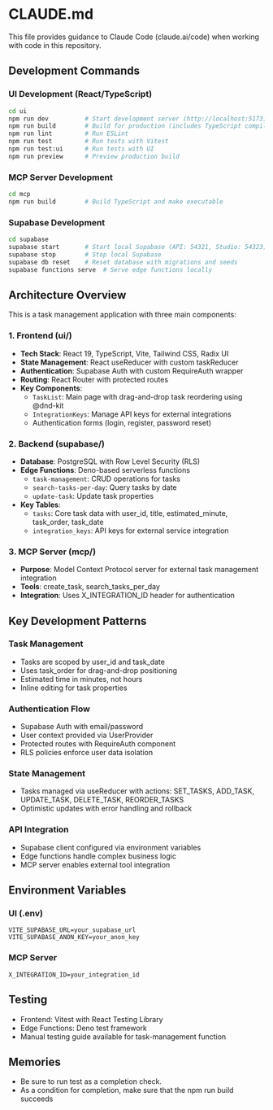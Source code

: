 # CLAUDE.md

This file provides guidance to Claude Code (claude.ai/code) when working with code in this repository.

## Development Commands

### UI Development (React/TypeScript)
```bash
cd ui
npm run dev          # Start development server (http://localhost:5173)
npm run build        # Build for production (includes TypeScript compilation)
npm run lint         # Run ESLint
npm run test         # Run tests with Vitest
npm run test:ui      # Run tests with UI
npm run preview      # Preview production build
```

### MCP Server Development
```bash
cd mcp
npm run build        # Build TypeScript and make executable
```

### Supabase Development
```bash
cd supabase
supabase start       # Start local Supabase (API: 54321, Studio: 54323)
supabase stop        # Stop local Supabase
supabase db reset    # Reset database with migrations and seeds
supabase functions serve  # Serve edge functions locally
```

## Architecture Overview

This is a task management application with three main components:

### 1. Frontend (ui/)
- **Tech Stack**: React 19, TypeScript, Vite, Tailwind CSS, Radix UI
- **State Management**: React useReducer with custom taskReducer
- **Authentication**: Supabase Auth with custom RequireAuth wrapper
- **Routing**: React Router with protected routes
- **Key Components**:
  - `TaskList`: Main page with drag-and-drop task reordering using @dnd-kit
  - `IntegrationKeys`: Manage API keys for external integrations
  - Authentication forms (login, register, password reset)

### 2. Backend (supabase/)
- **Database**: PostgreSQL with Row Level Security (RLS)
- **Edge Functions**: Deno-based serverless functions
  - `task-management`: CRUD operations for tasks
  - `search-tasks-per-day`: Query tasks by date
  - `update-task`: Update task properties
- **Key Tables**: 
  - `tasks`: Core task data with user_id, title, estimated_minute, task_order, task_date
  - `integration_keys`: API keys for external service integration

### 3. MCP Server (mcp/)
- **Purpose**: Model Context Protocol server for external task management integration
- **Tools**: create_task, search_tasks_per_day
- **Integration**: Uses X_INTEGRATION_ID header for authentication

## Key Development Patterns

### Task Management
- Tasks are scoped by user_id and task_date
- Uses task_order for drag-and-drop positioning
- Estimated time in minutes, not hours
- Inline editing for task properties

### Authentication Flow
- Supabase Auth with email/password
- User context provided via UserProvider
- Protected routes with RequireAuth component
- RLS policies enforce user data isolation

### State Management
- Tasks managed via useReducer with actions: SET_TASKS, ADD_TASK, UPDATE_TASK, DELETE_TASK, REORDER_TASKS
- Optimistic updates with error handling and rollback

### API Integration
- Supabase client configured via environment variables
- Edge functions handle complex business logic
- MCP server enables external tool integration

## Environment Variables

### UI (.env)
```
VITE_SUPABASE_URL=your_supabase_url
VITE_SUPABASE_ANON_KEY=your_anon_key
```

### MCP Server
```
X_INTEGRATION_ID=your_integration_id
```

## Testing
- Frontend: Vitest with React Testing Library
- Edge Functions: Deno test framework
- Manual testing guide available for task-management function

## Memories
- Be sure to run test as a completion check.
- As a condition for completion, make sure that the npm run build succeeds